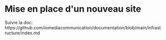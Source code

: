 <h1>Mise en place d'un nouveau site</h1>
Suivre la doc: https://github.com/iomediacommunication/documentation/blob/main/infrastructure/index.md

